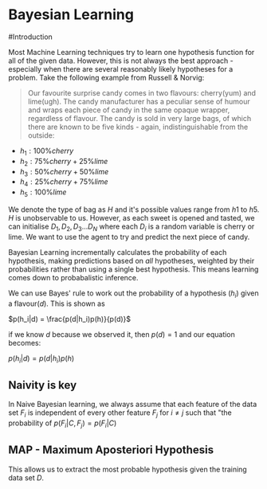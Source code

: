 # Bayesian Learning

#Introduction

Most Machine Learning techniques try to learn one hypothesis function for all
of the given data. However, this is not always the best approach - especially
when there are several reasonably likely hypotheses for a problem. Take the
following example from Russell \& Norvig:

> Our favourite surprise candy comes in two flavours: cherry(yum) and
> lime(ugh). The candy manufacturer has a peculiar sense of humour and wraps
> each piece of candy in the same opaque wrapper, regardless of flavour. The
> candy is sold in very large bags, of which there are known to be five kinds -
> again, indistinguishable from the outside:

* $h_1: 100\% cherry$
* $h_2: 75\% cherry + 25\% lime$
* $h_3: 50\% cherry + 50\% lime$
* $h_4: 25\% cherry + 75\% lime$
* $h_5: 100\% lime$

We denote the type of bag as $H$ and it's possible values range from $h1$ to
$h5$. $H$ is unobservable to us. However, as each sweet is opened and tasted,
we can initialise $D_1, D_2, D_3... D_N$ where each $D_i$ is a random
variable is cherry or lime. We want to use the agent to try and predict the next
piece of candy.

Bayesian Learning incrementally calculates the probability of each hypothesis,
making predictions based on *all* hypotheses, weighted by their probabilities
rather than using a single best hypothesis. This means learning comes down to
probabalistic inference.

We can use Bayes' rule to work out the probability of a hypothesis ($h_i$)
given a flavour($d$). This is shown as

$p(h_i|d) = \frac{p(d|h_i)p(h)}{p(d)}$

if we know $d$ because we observed it, then $p(d)=1$ and our equation
becomes:

$p(h_i|d) = p(d|h_i)p(h)$

## Naivity is key

In Naive Bayesian learning, we always assume that each feature of the data set
$F_i$ is independent of every other feature $F_j$ for $i \ne j$ such that "the
probability of 
$p(F_i|C,F_j) = p(F_i|C)$ 


## MAP - Maximum Aposteriori Hypothesis

This allows us to extract the most probable hypothesis given the training data
set $D$.
